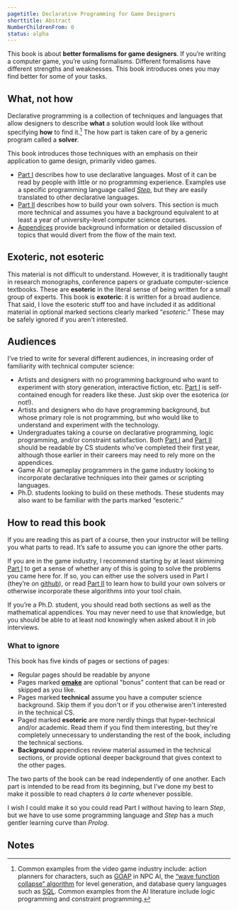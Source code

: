 ```yaml
---
pagetitle: Declarative Programming for Game Designers
shorttitle: Abstract
NumberChildrenFrom: 0
status: alpha
---
```

This book is about **better formalisms for game designers**.  If you’re writing a computer game, you’re using formalisms.  Different formalisms have different strengths and weaknesses.  This book introduces ones you may find better for some of your tasks.

## What, not how

Declarative programming is a collection of techniques and languages that allow designers to describe **what** a solution would look like without specifying **how** to find it.[^1]  The how part is taken care of by a generic program called a **solver**.

This book introduces those techniques with an emphasis on their application to game design, primarily video games.  
* [Part I](part_i) describes how to use declarative languages.  Most of it can be read by people with little or no programming experience.  Examples use a specific programming language called [*Step*](https://github.com/ianhorswill/Step), but they are easily translated to other declarative languages.   
* [Part II](part_ii) describes how to build your own solvers.  This section is much more technical and assumes you have a background equivalent to at least a year of university-level computer science courses.  
* [Appendices](background) provide background information or detailed discussion of topics that would divert from the flow of the main text.

## Exoteric, not esoteric

This material is not difficult to understand.  However, it is traditionally taught in research monographs, conference papers or graduate computer-science textbooks.  These are **esoteric** in the literal sense of being written for a small group of experts.  This book is **exoteric**: it is written for a broad audience.  That said, I love the esoteric stuff too and have included it as additional material in optional marked sections clearly marked “*esoteric*.”  These may be safely ignored if you aren't interested.

## Audiences

I’ve tried to write for several different audiences, in increasing order of familiarity with technical computer science:

* Artists and designers with no programming background who want to experiment with story generation, interactive fiction, etc. [Part I](part_i) is self-contained enough for readers like these.  Just skip over the esoterica (or not!).
* Artists and designers who do have programming background, but whose primary role is not programming, but who would like to understand and experiment with the technology.
* Undergraduates taking a course on declarative programming, logic programming, and/or constraint satisfaction.  Both [Part I](part_i) and [Part II](part_ii) should be readable by CS students who’ve completed their first year, although those earlier in their careers may need to rely more on the appendices.
* Game AI or gameplay programmers in the game industry looking to incorporate declarative techniques into their games or scripting languages.
* Ph.D. students looking to build on these methods.  These students may also want to be familiar with the parts marked “esoteric.”

## How to read this book

If you are reading this as part of a course, then your instructor will be telling you what parts to read.  It’s safe to assume you can ignore the other parts.

If you are in the game industry, I recommend starting by at least skimming [Part I](part_i) to get a sense of whether any of this is going to solve the problems you came here for.  If so, you can either use the solvers used in Part I (they’re on [github](https://github.com/ianhorswill)), or read [Part II](part_ii) to learn how to build your own solvers or otherwise incorporate these algorithms into your tool chain.

If you’re a Ph.D. student, you should read both sections as well as the mathematical appendices.  You may never need to use that knowledge, but you should be able to at least nod knowingly when asked about it in job interviews.

### What to ignore

This book has five kinds of pages or sections of pages:

* Regular pages should be readable by anyone
* Pages marked [**omake**](https://en.wikipedia.org/wiki/Omake) are optional "bonus" content that can be read or skipped as you like.
* Pages marked **technical** assume you have a computer science background.  Skip them if you don't or if you otherwise aren't interested in the technical CS.
* Paged marked **esoteric** are more nerdly things that hyper-technical and/or academic.  Read them if you find them interesting, but they're completely unnecessary to understanding the rest of the book, including the technical sections.
* **Background** appendices review material assumed in the technical sections, or provide optional deeper background that gives context to the other pages.

The two parts of the book can be read independently of one another.  Each part is intended to be read from its beginning, but I’ve done my best to make it possible to read chapters *à la carte* whenever possible.

I wish I could make it so you could read Part I without having to learn *Step*, but we have to use some programming language and *Step* has a much gentler learning curve than *Prolog*.
## Notes
[^1]: Common examples from the video game industry include: action planners for characters, such as [GOAP](https://www.gamedeveloper.com/design/building-the-ai-of-f-e-a-r-with-goal-oriented-action-planning) in NPC AI, the [“wave function collapse” algorithm](https://en.wikipedia.org/wiki/Model_synthesis) for level generation, and database query languages such as [SQL](https://en.wikipedia.org/wiki/SQL).  Common examples from the AI literature include logic programming and constraint programming.
